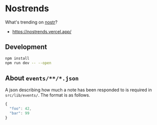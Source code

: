 # Nostrends

What's trending on [nostr](https://nostr.com/)?

- https://nostrends.vercel.app/

## Development

```bash
npm install
npm run dev -- --open
```

## About `events/**/*.json`

A json describing how much a note has been responded to is required in `src/lib/events/`.
The format is as follows.

```js
{
  "foo": 42,
  "bar": 99
}
```
